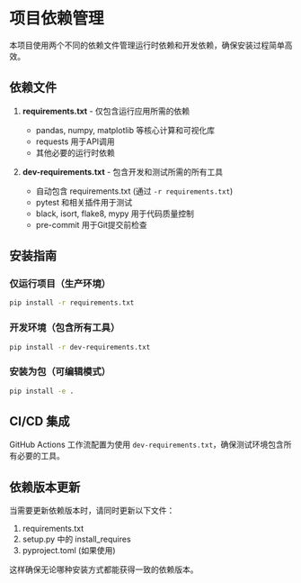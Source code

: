 # 项目依赖管理

本项目使用两个不同的依赖文件管理运行时依赖和开发依赖，确保安装过程简单高效。

## 依赖文件

1. **requirements.txt** - 仅包含运行应用所需的依赖
   - pandas, numpy, matplotlib 等核心计算和可视化库
   - requests 用于API调用
   - 其他必要的运行时依赖

2. **dev-requirements.txt** - 包含开发和测试所需的所有工具
   - 自动包含 requirements.txt (通过 `-r requirements.txt`)
   - pytest 和相关插件用于测试
   - black, isort, flake8, mypy 用于代码质量控制
   - pre-commit 用于Git提交前检查

## 安装指南

### 仅运行项目（生产环境）

```bash
pip install -r requirements.txt
```

### 开发环境（包含所有工具）

```bash
pip install -r dev-requirements.txt
```

### 安装为包（可编辑模式）

```bash
pip install -e .
```

## CI/CD 集成

GitHub Actions 工作流配置为使用 `dev-requirements.txt`，确保测试环境包含所有必要的工具。

## 依赖版本更新

当需要更新依赖版本时，请同时更新以下文件：

1. requirements.txt
2. setup.py 中的 install_requires
3. pyproject.toml (如果使用)

这样确保无论哪种安装方式都能获得一致的依赖版本。 